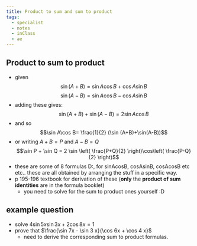 ```yaml
---
title: Product to sum and sum to product
tags:
  - specialist
  - notes
  - inClass
  - ae
---
```

## Product to sum to product
- given $$\sin(A+B)=\sin A\cos B+\cos A\sin B$$$$\sin(A-B)=\sin A\cos B-\cos A\sin B$$
- adding these gives:$$\sin(A+B)+\sin(A-B)=2\sin A\cos B$$
- and so$$\sin A\cos B= \frac{1}{2} (\sin (A+B)+\sin(A-B))$$
- or writing $A+B=P$ and $A-B=Q$ $$\sin P + \sin Q = 2 \sin \left( \frac{P+Q}{2} \right)\cos\left( \frac{P-Q}{2} \right)$$
- these are some of 8 formulas D:, for sinAcosB, cosAsinB, cosAcosB etc etc.. these are all obtained by arranging the stuff in a specific way.
- p 195-196 textbook for derivation of these (**only** the **product of sum identities** are in the formula booklet)
	- you need to solve for the sum to product ones yourself :D
## example question
- solve $4\sin5x\sin3x+2\cos8x=1$
- prove that $\frac{\sin 7x - \sin 3 x}{\cos 6x + \cos 4 x}$
	- need to derive the corresponding sum to product formulas.